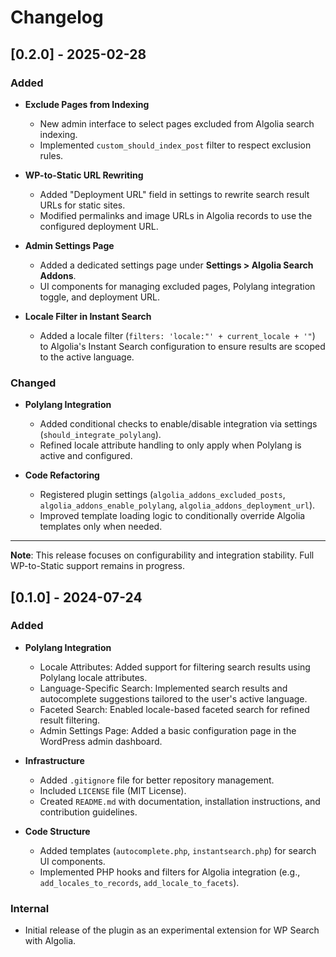 # Changelog

## [0.2.0] - 2025-02-28

### Added
- **Exclude Pages from Indexing**  
  - New admin interface to select pages excluded from Algolia search indexing.  
  - Implemented `custom_should_index_post` filter to respect exclusion rules.  

- **WP-to-Static URL Rewriting**  
  - Added "Deployment URL" field in settings to rewrite search result URLs for static sites.  
  - Modified permalinks and image URLs in Algolia records to use the configured deployment URL.  

- **Admin Settings Page**  
  - Added a dedicated settings page under **Settings > Algolia Search Addons**.  
  - UI components for managing excluded pages, Polylang integration toggle, and deployment URL.

- **Locale Filter in Instant Search**
  - Added a locale filter (`filters: 'locale:"' + current_locale + '"`) to Algolia's Instant Search configuration to ensure results are scoped to the active language.

### Changed
- **Polylang Integration**  
  - Added conditional checks to enable/disable integration via settings (`should_integrate_polylang`).  
  - Refined locale attribute handling to only apply when Polylang is active and configured.  

- **Code Refactoring**  
  - Registered plugin settings (`algolia_addons_excluded_posts`, `algolia_addons_enable_polylang`, `algolia_addons_deployment_url`).  
  - Improved template loading logic to conditionally override Algolia templates only when needed.

---

**Note**: This release focuses on configurability and integration stability. Full WP-to-Static support remains in progress.

## [0.1.0] - 2024-07-24

### Added
- **Polylang Integration**  
  - Locale Attributes: Added support for filtering search results using Polylang locale attributes.  
  - Language-Specific Search: Implemented search results and autocomplete suggestions tailored to the user's active language.  
  - Faceted Search: Enabled locale-based faceted search for refined result filtering.  
  - Admin Settings Page: Added a basic configuration page in the WordPress admin dashboard.  

- **Infrastructure**  
  - Added `.gitignore` file for better repository management.  
  - Included `LICENSE` file (MIT License).  
  - Created `README.md` with documentation, installation instructions, and contribution guidelines.  

- **Code Structure**  
  - Added templates (`autocomplete.php`, `instantsearch.php`) for search UI components.  
  - Implemented PHP hooks and filters for Algolia integration (e.g., `add_locales_to_records`, `add_locale_to_facets`).  

### Internal
- Initial release of the plugin as an experimental extension for WP Search with Algolia.
